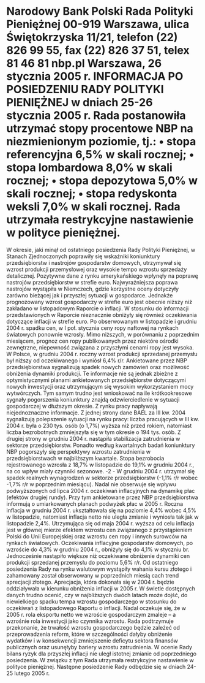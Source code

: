 Narodowy Bank Polski
Rada Polityki Pieniężnej
00-919 Warszawa, ulica Świętokrzyska 11/21, telefon (22) 826 99 55, fax (22) 826 37 51,
telex 81 46 81 nbp.pl
Warszawa, 26 stycznia 2005 r.
INFORMACJA PO POSIEDZENIU RADY POLITYKI PIENIĘŻNEJ
w dniach 25-26 stycznia 2005 r.
Rada postanowiła utrzymać stopy procentowe NBP na niezmienionym poziomie, tj.:
• stopa referencyjna 6,5% w skali rocznej;
• stopa lombardowa 8,0% w skali rocznej;
• stopa depozytowa 5,0% w skali rocznej;
• stopa redyskonta weksli 7,0% w skali rocznej.
Rada utrzymała restrykcyjne nastawienie w polityce pieniężnej.
==================================================================
W okresie, jaki minął od ostatniego posiedzenia Rady Polityki Pieniężnej, w Stanach
Zjednoczonych poprawiły się wskaźniki koniunktury przedsiębiorstw i nastrojów gospodarstw
domowych, utrzymywał się wzrost produkcji przemysłowej oraz wysokie tempo wzrostu sprzedaży
detalicznej. Pozytywne dane z rynku amerykańskiego wpłynęły na poprawę nastrojów
przedsiębiorstw w strefie euro. Najwyraźniejsza poprawa nastrojów wystąpiła w Niemczech, gdzie
korzystne oceny dotyczyły zarówno bieżącej jak i przyszłej sytuacji w gospodarce. Jednakże
prognozowany wzrost gospodarczy w strefie euro jest obecnie niższy niż zakładano w
listopadowym Raporcie o inflacji. W stosunku do informacji przedstawionych w Raporcie
nieznacznie obniżyły się również oczekiwania dotyczące inflacji w strefie euro.
Po obserwowanym w listopadzie i grudniu 2004 r. spadku cen, w I poł. stycznia ceny ropy
naftowej na rynkach światowych ponownie wzrosły. Mimo niższych, w porównaniu z poprzednim
miesiącem, prognoz cen ropy publikowanych przez niektóre ośrodki zewnętrzne, niepewność
związana z przyszłymi cenami ropy jest wysoka.
W Polsce, w grudniu 2004 r. roczny wzrost produkcji sprzedanej przemysłu był niższy od
oczekiwanego i wyniósł 6,4% r/r. Ankietowane przez NBP przedsiębiorstwa sygnalizują spadek
nowych zamówień oraz możliwość obniżenia dynamiki produkcji. Te informacje nie są jednak
zbieżne z optymistycznymi planami ankietowanych przedsiębiorstw dotyczącymi nowych
inwestycji oraz utrzymującym się wysokim wykorzystaniem mocy wytwórczych. Tym samym
trudno jest wnioskować na ile krótkookresowe sygnały pogorszenia koniunktury znajdą
odzwierciedlenie w sytuacji gospodarczej w dłuższym okresie.
Z rynku pracy napływają niejednoznaczne informacje. Z jednej strony dane BAEL za III kw.
2004 sygnalizują polepszenie sytuacji na rynku pracy: liczba pracujących w III kw. 2004 r. była o
230 tys. osób (o 1,7%) wyższa niż przed rokiem, natomiast liczba bezrobotnych zmniejszyła się w
tym okresie o 194 tys. osób. Z drugiej strony w grudniu 2004 r. nastąpiła stabilizacja zatrudnienia w
sektorze przedsiębiorstw. Ponadto według kwartalnych badań koniunktury NBP pogorszyły się
perspektywy wzrostu zatrudnienia w przedsiębiorstwach w najbliższym kwartale. Stopa bezrobocia
rejestrowanego wzrosła z 18,7% w listopadzie do 19,1% w grudniu 2004 r., na co wpływ miały
czynniki sezonowe.
-2 -
W grudniu 2004 r. utrzymał się spadek realnych wynagrodzeń w sektorze przedsiębiorstw (-1,1%
r/r wobec -1,7% r/r w poprzednim miesiącu). Nadal nie obserwuje się wpływu podwyższonych od
lipca 2004 r. oczekiwań inflacyjnych na dynamikę płac (efektów drugiej rundy). Przy tym
ankietowane przez NBP przedsiębiorstwa informują o umiarkowanych planach podwyżek płac w
2005 r.
Roczna inflacja w grudniu 2004 r. ukształtowała się na poziomie 4,4% wobec 4,5% w
listopadzie, natomiast inflacja netto nie uległa zmianie i wyniosła tak jak w listopadzie 2,4%.
Utrzymująca się od maja 2004 r. wyższa od celu inflacja jest w głównej mierze efektem wzrostu
cen związanego z przystąpieniem Polski do Unii Europejskiej oraz wzrostu cen ropy i innych
surowców na rynkach światowych. Oczekiwania inflacyjne gospodarstw domowych, po wzroście
do 4,3% w grudniu 2004 r., obniżyły się do 4,1% w styczniu br. Jednocześnie nastąpiło większe niż
oczekiwane obniżenie dynamiki cen produkcji sprzedanej przemysłu do poziomu 5,6% r/r.
Od ostatniego posiedzenia Rady na rynku walutowym wystąpiły wahania kursu złotego i
zahamowany został obserwowany w poprzednich miesią
cach trend aprecjacji złotego. Aprecjacja,
która dokonała się w 2004 r. będzie oddziaływała w kierunku obniżenia inflacji w 2005 r.
W świetle dostępnych danych trudno ocenić, czy w najbliższych dwóch latach może dojść, do
niewielkiego spadku tempa wzrostu gospodarczego w stosunku do oczekiwań z listopadowego
Raportu o inflacji. Nadal oczekuje się, że w 2005 r. rola eksportu netto we wzroście gospodarczym
zmaleje – a wzrośnie rola inwestycji jako czynnika wzrostu. Rada podtrzymuje przekonanie, że
trwałość wzrostu gospodarczego będzie zależeć od przeprowadzenia reform, które w szczególności
dałyby obniżenie wydatków i w konsekwencji zmniejszenie deficytu sektora finansów publicznych
oraz usunęłyby bariery wzrostu zatrudnienia.
W ocenie Rady bilans ryzyk dla przyszłej inflacji nie uległ istotnej zmianie od
poprzedniego posiedzenia. W związku z tym Rada utrzymała restrykcyjne nastawienie w
polityce pieniężnej.
Następne posiedzenie Rady odbędzie się w dniach 24-25 lutego 2005 r.
